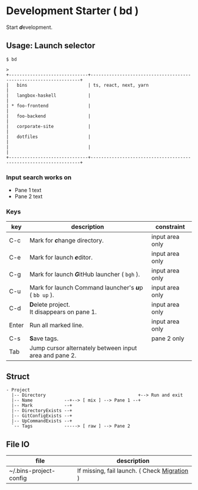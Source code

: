 # Development Starter ( bd )

Start ***d***evelopment.

## Usage: Launch selector

```
$ bd
```

```
> 
+------------------------------+------------------------------------------------------------------+
|   bins                       | ts, react, next, yarn                                            |
|   langbox-haskell            |                                                                  |
| * foo-frontend               |                                                                  |
|   foo-backend                |                                                                  |
|   corporate-site             |                                                                  |
|   dotfiles                   |                                                                  |
|                              |                                                                  |
+------------------------------+------------------------------------------------------------------+
```

### Input search works on

- Pane 1 text
- Pane 2 text

### Keys

| key     | description                                              | constraint      |
|---------|----------------------------------------------------------|-----------------|
| C-c     | Mark for ***c***hange directory.                         | input area only |
| C-e     | Mark for launch ***e***ditor.                            | input area only |
| C-g     | Mark for launch ***G***itHub launcher ( `bgh` ).         | input area only |
| C-u     | Mark for launch Command launcher's ***u***p ( `bb up` ). | input area only |
| C-d     | **D**elete project.<br>It disappears on pane 1.          | input area only |
| Enter   | Run all marked line.                                     | input area only |
| C-s     | **S**ave tags.                                           | pane 2 only     |
| Tab     | Jump cursor alternately between input area and pane 2.   ||

## Struct

```
- Project
  |-- Directory                                   +--> Run and exit
  |-- Name            --+--> [ mix ] --> Pane 1 --+
  |-- Mark            --+
  |-- DirectoryExists --+
  |-- GitConfigExists --+
  |-- UpCommandExists --+
  `-- Tags            -----> [ raw ] --> Pane 2
```

## File IO

| file                   | description                                       |
|------------------------|---------------------------------------------------|
| ~/.bins-project-config | If missing, fail launch. ( Check [Migration](#) ) |
